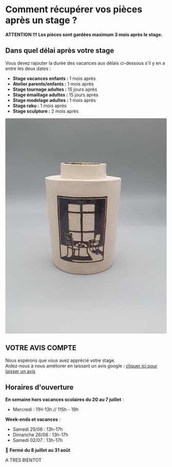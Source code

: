 # Comment récupérer vos pièces après un stage ?
**ATTENTION !!! Les pièces sont gardées maximum 3 mois après le stage.**  
  

## Dans quel délai après votre stage  

Vous devez rajouter la durée des vacances aux délais ci-dessous s'il y en a entre les deux dates :  
- **Stage vacances enfants :** 1 mois après 
- **Atelier parents/enfants :** 1 mois après 
- **Stage tournage adultes :** 15 jours après 
- **Stage émaillage adultes :** 15 jours après 
- **Stage modelage adultes :** 1 mois après 
- **Stage raku :** 1 mois après 
- **Stage sculpture :**  2 mois après 


<img src="/images/vase-poterie-modelage_atelier-fans-de-terre.jpeg" class="image-stage">  
  
  
## VOTRE AVIS COMPTE
Nous espérons que vous avez apprécié votre stage.  
Aidez-nous à nous améliorer en laissant un avis google : [cliquer ici pour laisser un avis](https://g.page/fansdeterre/review?gm)  


## Horaires d'ouverture    
     
**En semaine hors vacances scolaires du 20 au 7 juillet** :   

- Mercredi : 11H-13h // 115h - 19h
 

**Week-ends et vacances** :   
  
- Samedi 25/06 : 13h-17h        
- Dimanche 26/06 : 13h-17h   
- Samedi 02/07 : 13h-17h        
   
🌟 **Fermé du 8 juillet au 31 août** 
   


       
  
A TRES BIENTOT  

